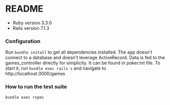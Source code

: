 # README

- Ruby version 3.3.0
- Rails version 7.1.3

### Configuration
Run `bundle install` to get all dependencies installed. The app doesn't connect to a database and doesn't leverage ActiveRecord. Data is fed to the games_controller directly for simplicity. It can be found in poker.txt file. To start it, run `bundle exec rails s` and navigate to http://localhost:3000/games

### How to run the test suite
`bundle exec rspec`
